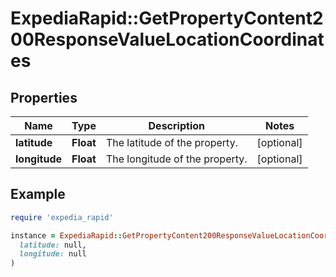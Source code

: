 # ExpediaRapid::GetPropertyContent200ResponseValueLocationCoordinates

## Properties

| Name | Type | Description | Notes |
| ---- | ---- | ----------- | ----- |
| **latitude** | **Float** | The latitude of the property. | [optional] |
| **longitude** | **Float** | The longitude of the property. | [optional] |

## Example

```ruby
require 'expedia_rapid'

instance = ExpediaRapid::GetPropertyContent200ResponseValueLocationCoordinates.new(
  latitude: null,
  longitude: null
)
```

